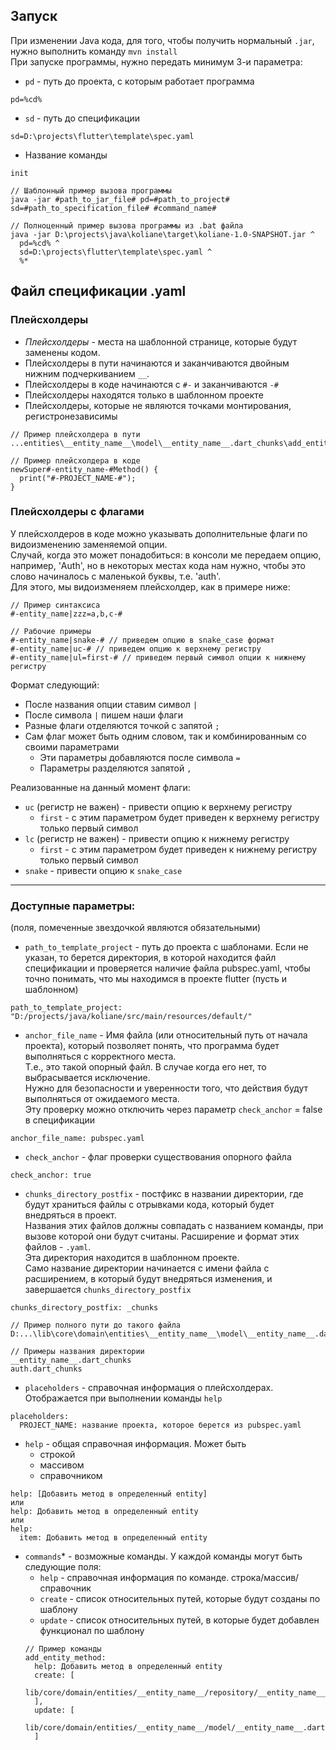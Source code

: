 ## Запуск
При изменении Java кода, для того, чтобы получить нормальный `.jar`, нужно выполнить команду `mvn install`  
При запуске программы, нужно передать минимум 3-и параметра:
* `pd` - путь до проекта, с которым работает программа
```
pd=%cd%
```
* `sd` - путь до спецификации
```
sd=D:\projects\flutter\template\spec.yaml
```
* Название команды
```
init
```

```
// Шаблонный пример вызова программы
java -jar #path_to_jar_file# pd=#path_to_project# sd=#path_to_specification_file# #command_name#

// Полноценный пример вызова программы из .bat файла
java -jar D:\projects\java\koliane\target\koliane-1.0-SNAPSHOT.jar ^
  pd=%cd% ^
  sd=D:\projects\flutter\template\spec.yaml ^
  %*
```

## Файл спецификации .yaml
### Плейсхолдеры
* *Плейсхолдеры* - места на шаблонной странице, которые будут заменены кодом.
* Плейсхолдеры в пути начинаются и заканчиваются двойным нижним подчеркиванием `__`.  
* Плейсхолдеры в коде начинаются с `#-` и заканчиваются `-#`  
* Плейсхолдеры находятся только в шаблонном проекте
* Плейсхолдеры, которые не являются точками монтирования, регистронезависимы


```
// Пример плейсхолдера в пути
...entities\__entity_name__\model\__entity_name__.dart_chunks\add_entity_method.yaml  

// Пример плейсхолдера в коде
newSuper#-entity_name-#Method() {
  print("#-PROJECT_NAME-#");
}

```
### Плейсхолдеры с флагами
У плейсхолдеров в коде можно указывать дополнительные флаги по видоизменению заменяемой опции.  
Случай, когда это может понадобиться: в консоли ме передаем опцию, например, 'Auth', но в некоторых местах кода
нам нужно, чтобы это слово начиналось с маленькой буквы, т.е. 'auth'.  
Для этого, мы видоизменяем плейсхолдер, как в примере ниже:
```
// Пример синтаксиса
#-entity_name|zzz=a,b,c-#

// Рабочие примеры
#-entity_name|snake-# // приведем опцию в snake_case формат
#-entity_name|uc-# // приведем опцию к верхнему регистру
#-entity_name|ul=first-# // приведем первый символ опции к нижнему регистру
```
Формат следующий:
* После названия опции ставим символ `|`
* После символа `|` пишем наши флаги
* Разные флаги отделяются точкой с запятой `;`
* Сам флаг может быть одним словом, так и комбинированным со своими параметрами
  * Эти параметры добавляются после символа `=`
  * Параметры разделяются запятой `,`

Реализованные на данный момент флаги:
* `uc` (регистр не важен) - привести опцию к верхнему регистру 
  * `first` - с этим параметром будет приведен к верхнему регистру только первый символ
* `lc` (регистр не важен) - привести опцию к нижнему регистру 
  * `first` - с этим параметром будет приведен к нижнему регистру только первый символ
* `snake` - привести опцию к `snake_case`

---
### Доступные параметры:
(поля, помеченные звездочкой являются обязательными)
* `path_to_template_project` - путь до проекта с шаблонами. Если не указан, то берется директория, 
в которой находится файл спецификации и проверяется наличие файла pubspec.yaml, чтобы точно понимать, 
что мы находимся в проекте flutter (пусть и шаблонном)
```
path_to_template_project: "D:/projects/java/koliane/src/main/resources/default/"
```
* `anchor_file_name` - Имя файла (или относительный путь от начала проекта), который позволяет понять, что программа будет выполняться с корректного места.  
Т.е., это такой опорный файл. В случае когда его нет, то выбрасывается исключение.  
Нужно для безопасности и уверенности того, что действия будут выполняться от ожидаемого места.  
Эту проверку можно отключить через параметр `check_anchor` = false в спецификации
```
anchor_file_name: pubspec.yaml
```
* `check_anchor` - флаг проверки существования опорного файла
```
check_anchor: true
```
* `chunks_directory_postfix` - постфикс в названии директории, где будут храниться файлы с отрывками кода, 
который будет внедряться в проект.  
Названия этих файлов должны совпадать с названием команды, при вызове которой они будут считаны.
Расширение и формат этих файлов - `.yaml`.  
Эта директория находится в шаблонном проекте.  
Само название директории начинается с имени файла с расширением, 
в который будут внедряться изменения, и завершается `chunks_directory_postfix` 
```
chunks_directory_postfix: _chunks
```
```
// Пример полного пути до такого файла
D:...\lib\core\domain\entities\__entity_name__\model\__entity_name__.dart_chunks\add_entity_method.yaml

// Примеры названия директории
__entity_name__.dart_chunks
auth.dart_chunks
```

* `placeholders` - справочная информация о плейсхолдерах. Отображается при выполнении команды `help`
```
placeholders:
  PROJECT_NAME: название проекта, которое берется из pubspec.yaml
```

* `help` - общая справочная информация. Может быть
  * строкой
  * массивом
  * справочником
```
help: [Добавить метод в определенный entity]
или
help: Добавить метод в определенный entity
или 
help: 
  item: Добавить метод в определенный entity
```

* `commands`* - возможные команды. У каждой команды могут быть следующие поля:
  * `help` - справочная информация по команде. строка/массив/справочник
  * `create` - список относительных путей, которые будут созданы по шаблону
  * `update` - список относительных путей, в которые будет добавлен функционал по шаблону
  ```
  // Пример команды
  add_entity_method:
    help: Добавить метод в определенный entity
    create: [
      lib/core/domain/entities/__entity_name__/repository/__entity_name___repository.dart
    ],
    update: [
      lib/core/domain/entities/__entity_name__/model/__entity_name__.dart
    ]
  ```
  


